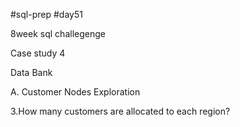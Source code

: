 #sql-prep
#day51

8week sql challegenge

Case study 4

Data Bank

A. Customer Nodes Exploration

3.How many customers are allocated to each region?